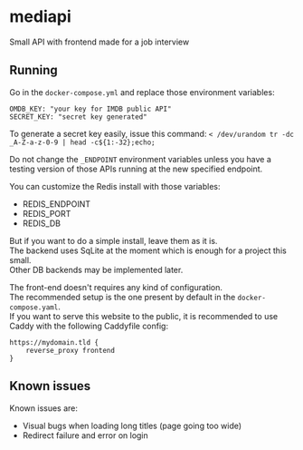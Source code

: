 # mediapi
Small API with frontend made for a job interview

## Running

Go in the `docker-compose.yml` and replace those environment variables:
```
OMDB_KEY: "your key for IMDB public API"
SECRET_KEY: "secret key generated"
```

To generate a secret key easily, issue this command: `< /dev/urandom tr -dc _A-Z-a-z-0-9 | head -c${1:-32};echo;`

Do not change the `_ENDPOINT` environment variables unless you have a testing version of those APIs running at the new specified endpoint.

You can customize the Redis install with those variables:
 - REDIS_ENDPOINT
 - REDIS_PORT
 - REDIS_DB

But if you want to do a simple install, leave them as it is.  
The backend uses SqLite at the moment which is enough for a project this small.  
Other DB backends may be implemented later.

The front-end doesn't requires any kind of configuration.  
The recommended setup is the one present by default in the `docker-compose.yaml`.  
If you want to serve this website to the public, it is recommended to use Caddy with the following Caddyfile config:
```caddyfile
https://mydomain.tld {
    reverse_proxy frontend
}
```

## Known issues

Known issues are:
 - Visual bugs when loading long titles (page going too wide)
 - Redirect failure and error on login